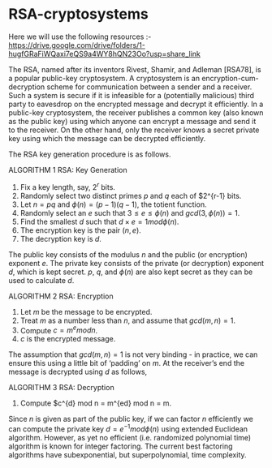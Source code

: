 # RSA-cryptosystems
Here we will use the following resources :-
https://drive.google.com/drive/folders/1-hugfGRaFiWQaxi7eQS9a4WY8hQN23Oo?usp=share_link

The RSA, named after its inventors Rivest, Shamir, and Adleman [RSA78], is a popular public-key cryptosystem. A cryptosystem is an encryption-cum-decryption scheme for communication between a sender and a receiver. Such a system is secure if it is  infeasible for a (potentially malicious) third party to eavesdrop
on the encrypted message and decrypt it efficiently. In a public-key cryptosystem, the receiver publishes a common key (also known as the public key) using which anyone can encrypt a message and send it to the receiver. On the other hand, only the receiver knows a secret private key using which the message can be
decrypted efficiently. 

The RSA key generation procedure is as follows.

ALGORITHM 1 RSA: Key Generation
1. Fix a key length, say, $2^{r}$ bits.
2. Randomly select two distinct primes $p$ and $q$ each of $2^{r-1} bits.
3. Let $n = pq$ and $\phi(n) = (p-1)(q-1)$, the totient function.
4. Randomly select an $e$ such that $3\le e\le \phi(n)$ and $gcd(3,\phi(n))=1$.
5. Find the smallest $d$ such that $d \times e = 1 mod \phi(n)$.
6. The encryption key is the pair $(n, e)$.
7. The decryption key is $d$.

The public key consists of the modulus $n$ and the public (or encryption) exponent $e$. The private key consists of the private (or decryption) exponent $d$, which is kept secret. $p$, $q$, and $\phi(n)$ are also kept secret as they can be used to calculate $d$.

ALGORITHM 2 RSA: Encryption
1. Let $m$ be the message to be encrypted.
2. Treat $m$ as a number less than $n$, and assume that $gcd(m, n) = 1$.
3. Compute $c = m^{e} mod n$.
4. $c$ is the encrypted message.

The assumption that $gcd(m, n) = 1$ is not very binding - in practice, we can ensure this using a little bit of
‘padding’ on $m$. At the receiver’s end the message is decrypted using $d$ as follows,

ALGORITHM 3 RSA: Decryption
1. Compute $c^{d} mod n = m^{ed} mod n = m.

Since $n$ is given as part of the public key, if we can factor $n$ efficiently we can compute the private key
$d = e^{−1} mod \phi(n)$ using extended Euclidean algorithm. However, as yet no efficient (i.e. randomized polynomial time) algorithm is known for integer factoring. The current best factoring algorithms have subexponential, but superpolynomial, time complexity.
